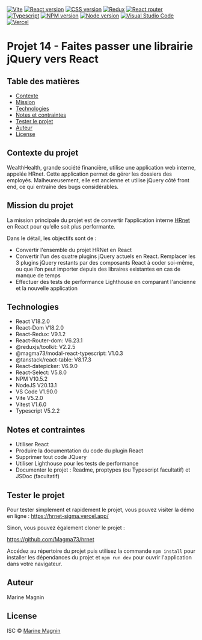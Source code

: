 [![Vite](https://img.shields.io/badge/Vite-B73BFE?style=for-the-badge&logo=vite&logoColor=FFD62E)](https://vitejs.dev/) [![React version](https://img.shields.io/badge/React-20232A?style=for-the-badge&logo=react&logoColor=61DAFB)](https://react.dev/) [![CSS version](https://img.shields.io/badge/CSS3-1572B6?style=for-the-badge&logo=css3&logoColor=white)](https://www.w3.org/Style/CSS/#specs) [![Redux](https://img.shields.io/badge/Redux-593D88?style=for-the-badge&logo=redux&logoColor=white)](https://redux.js.org/) [![React router](https://img.shields.io/badge/React_Router-CA4245?style=for-the-badge&logo=react-router&logoColor=white)](https://reactrouter.com/en/main) [![Typescript](https://img.shields.io/badge/TypeScript-007ACC?style=for-the-badge&logo=typescript&logoColor=white)](https://www.typescriptlang.org/) [![NPM version](https://img.shields.io/badge/npm-CB3837?style=for-the-badge&logo=npm&logoColor=white)](https://www.npmjs.com/) [![Node version](https://img.shields.io/badge/Node%20js-339933?style=for-the-badge&logo=nodedotjs&logoColor=white)](https://nodejs.org/en) [![Visual Studio Code](https://img.shields.io/badge/Visual%20Studio%20Code-0078d7.svg?style=for-the-badge&logo=visual-studio-code&logoColor=white)](https://vitejs.dev/) [![Vercel](https://img.shields.io/badge/Vercel-000000?style=for-the-badge&logo=vercel&logoColor=white)](https://vercel.com/)

# Projet 14 - Faites passer une librairie jQuery vers React

## Table des matières

- [Contexte](#contexte-du-projet)
- [Mission](#mission-du-projet)
- [Technologies](#technologies)
- [Notes et contraintes](#notes-et-contraintes)
- [Tester le projet](#tester-le-projet)
- [Auteur](#auteur)
- [License](#license)

## Contexte du projet

WealthHealth, grande société financière, utilise une application web interne, appelée HRnet. Cette application permet de gérer les dossiers des employés. Malheureusement, elle est ancienne et utilise jQuery côté front end, ce qui entraîne des bugs considérables.

## Mission du projet

La mission principale du projet est de convertir l’application interne [HRnet](https://github.com/OpenClassrooms-Student-Center/P12_Front-end) en React pour qu’elle soit plus performante.

Dans le détail, les objectifs sont de :

- Convertir l'ensemble du projet HRNet en React
- Convertir l'un des quatre plugins jQuery actuels en React. Remplacer les 3 plugins jQuery restants par des composants React à coder soi-même, ou que l’on peut importer depuis des libraires existantes en cas de manque de temps
- Effectuer des tests de performance Lighthouse en comparant l'ancienne et la nouvelle application

## Technologies

- React V18.2.0
- React-Dom V18.2.0
- React-Redux: V9.1.2
- React-Router-dom: V6.23.1
- @reduxjs/toolkit: V2.2.5
- @magma73/modal-react-typescript: V1.0.3
- @tanstack/react-table: V8.17.3
- React-datepicker: V6.9.0
- React-Select: V5.8.0
- NPM V10.5.2
- NodeJS V20.13.1
- VS Code V1.90.0
- Vite V5.2.0
- Vitest V1.6.0
- Typescript V5.2.2

## Notes et contraintes

- Utiliser React
- Produire la documentation du code du plugin React
- Supprimer tout code JQuery
- Utiliser Lighthouse pour les tests de performance
- Documenter le projet : Readme, proptypes (ou Typescript facultatif) et JSDoc (facultatif)

## Tester le projet

Pour tester simplement et rapidement le projet, vous pouvez visiter la démo en ligne : https://hrnet-sigma.vercel.app/

Sinon, vous pouvez également cloner le projet :

https://github.com/Magma73/hrnet

Accédez au répertoire du projet puis utilisez la commande `npm install` pour installer les dépendances du projet et `npm run dev` pour ouvrir l'application dans votre navigateur.

## Auteur

Marine Magnin

## License

ISC © [Marine Magnin](https://github.com/Magma73/)
